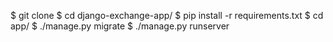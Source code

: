 $ git clone 
$ cd django-exchange-app/
$ pip install -r requirements.txt
$ cd app/
$ ./manage.py migrate
$ ./manage.py runserver
